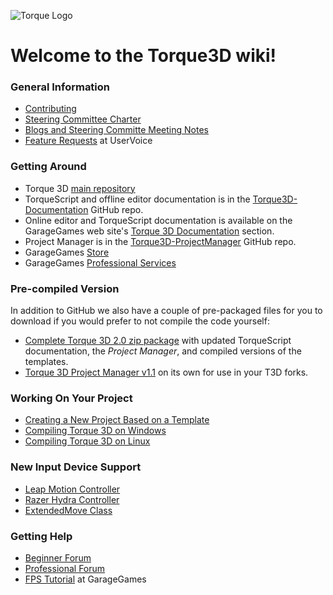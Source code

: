 ![Torque Logo](http://static.garagegames.com/static/pg/logokits/Torque-Logo_H.png)

# Welcome to the Torque3D wiki!

### General Information
* [Contributing](wiki/Contributing)
* [Steering Committee Charter](wiki/Steering-Committee-Charter)
* [Blogs and Steering Committe Meeting Notes](wiki/Blogs-and-Meeting-Notes)
* [Feature Requests](https://garagegames.uservoice.com) at UserVoice

### Getting Around
* Torque 3D [main repository](https://github.com/GarageGames/Torque3D)
* TorqueScript and offline editor documentation is in the [Torque3D-Documentation](https://github.com/GarageGames/Torque3D-Documentation) GitHub repo.
* Online editor and TorqueScript documentation is available on the GarageGames web site's [Torque 3D Documentation](http://www.garagegames.com/documentation/torque-3d) section.
* Project Manager is in the [Torque3D-ProjectManager](https://github.com/GarageGames/Torque3D-ProjectManager) GitHub repo.
* GarageGames [Store](http://www.garagegames.com/products)
* GarageGames [Professional Services](http://services.garagegames.com/)

### Pre-compiled Version
In addition to GitHub we also have a couple of pre-packaged files for you to download if you would prefer to not compile the code yourself:
 
* [Complete Torque 3D 2.0 zip package](http://mit.garagegames.com/Torque3D-2.0.zip) with updated TorqueScript documentation, the *Project Manager*, and compiled versions of the templates.
* [Torque 3D Project Manager v1.1](http://mit.garagegames.com/T3DProjectManager-1.1.zip) on its own for use in your T3D forks.

### Working On Your Project
* [Creating a New Project Based on a Template](wiki/Creating-a-New-Project-Based-on-a-Template)
* [Compiling Torque 3D on Windows](wiki/Compiling-Torque-3D-on-Windows)
* [Compiling Torque 3D on Linux](wiki/Compiling-Torque-3D-on-Linux)

### New Input Device Support
* [Leap Motion Controller](wiki/Leap-Motion)
* [Razer Hydra Controller](wiki/Razer-Hydra)
* [ExtendedMove Class](wiki/ExtendedMove-Class)

### Getting Help
* [Beginner Forum](http://www.garagegames.com/community/forums/73)
* [Professional Forum](http://www.garagegames.com/community/forums/63)
* [FPS Tutorial](http://www.garagegames.com/products/torque-3d/fps) at GarageGames
